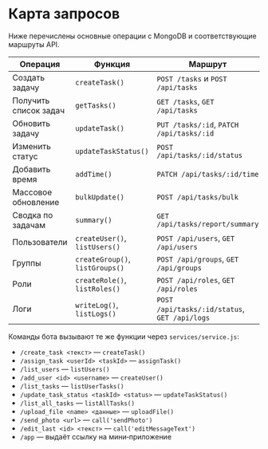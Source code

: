<!-- Назначение файла: карта запросов к базе и API -->
# Карта запросов

Ниже перечислены основные операции с MongoDB и соответствующие маршруты API.

| Операция | Функция | Маршрут |
|----------|---------|---------|
| Создать задачу | `createTask()` | `POST /tasks` и `POST /api/tasks` |
| Получить список задач | `getTasks()` | `GET /tasks`, `GET /api/tasks` |
| Обновить задачу | `updateTask()` | `PUT /tasks/:id`, `PATCH /api/tasks/:id` |
| Изменить статус | `updateTaskStatus()` | `POST /api/tasks/:id/status` |
| Добавить время | `addTime()` | `PATCH /api/tasks/:id/time` |
| Массовое обновление | `bulkUpdate()` | `POST /api/tasks/bulk` |
| Сводка по задачам | `summary()` | `GET /api/tasks/report/summary` |
| Пользователи | `createUser()`, `listUsers()` | `POST /api/users`, `GET /api/users` |
| Группы | `createGroup()`, `listGroups()` | `POST /api/groups`, `GET /api/groups` |
| Роли | `createRole()`, `listRoles()` | `POST /api/roles`, `GET /api/roles` |
| Логи | `writeLog()`, `listLogs()` | `POST /api/tasks/:id/status`, `GET /api/logs` |

Команды бота вызывают те же функции через `services/service.js`:

- `/create_task <текст>` — `createTask()`
- `/assign_task <userId> <taskId>` — `assignTask()`
- `/list_users` — `listUsers()`
- `/add_user <id> <username>` — `createUser()`
- `/list_tasks` — `listUserTasks()`
- `/update_task_status <taskId> <status>` — `updateTaskStatus()`
- `/list_all_tasks` — `listAllTasks()`
- `/upload_file <name> <данные>` — `uploadFile()`
- `/send_photo <url>` — `call('sendPhoto')`
- `/edit_last <id> <текст>` — `call('editMessageText')`
- `/app` — выдаёт ссылку на мини‑приложение
